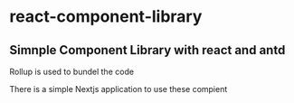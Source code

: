 # react-component-library
Simnple Component Library with react and antd
---------------------------------------------

Rollup is used to bundel the code

There is a simple Nextjs application to use these compient
